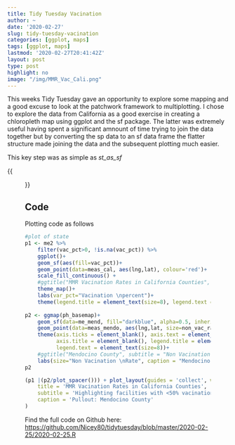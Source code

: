 ```yaml
---
title: Tidy Tuesday Vacination
author: ~
date: '2020-02-27'
slug: tidy-tuesday-vacination
categories: [ggplot, maps]
tags: [ggplot, maps]
lastmod: '2020-02-27T20:41:42Z'
layout: post
type: post
highlight: no
image: "/img/MMR_Vac_Cali.png"
---
```


This weeks Tidy Tuesday gave an opportunity to explore some mapping and a good excuse to look at the patchwork framework to multiplotting. I chose to explore the data from California as a good exercise in creating a chloropleth map using ggplot and the sf package. The latter was extremely useful having spent a significant amnount of time trying to join the data together but by converting the sp data to an sf data frame the flatter structure made joining the data and the subsequent plotting much easier.

This key step was as simple as *st_as_sf*

{{<figure src="/img/MMR_Vac_Cali.png">}}

## Code

Plotting code as follows
```r
#plot of state
p1 <- me2 %>%
    filter(vac_pct>0, !is.na(vac_pct)) %>% 
    ggplot()+
    geom_sf(aes(fill=vac_pct))+
    geom_point(data=meas_cal, aes(lng,lat), colour='red')+
    scale_fill_continuous() +
    #ggtitle("MMR Vacination Rates in California Counties", subtitle = "Plus facilites <50% coverage") +
    theme_map()+
    labs(var_pct="Vacination \npercent")+
    theme(legend.title = element_text(size=8), legend.text = element_text(size=8))
    
p2 <- ggmap(ph_basemap)+
    geom_sf(data=me_mend, fill="darkblue", alpha=0.5, inherit.aes=FALSE)+
    geom_point(data=meas_mendo, aes(lng,lat, size=non_vac_rate))+
    theme(axis.ticks = element_blank(), axis.text = element_blank(),
          axis.title = element_blank(), legend.title = element_text(size=8),
          legend.text = element_text(size=8))+
    #ggtitle("Mendocino County", subtitle = "Non Vacination Hotspots", caption="Mendocino County Hotspots")+
    labs(size="Non Vacination \nRate", caption = "Mendocino County Hotspots")
p2

(p1 |(p2/plot_spacer())) + plot_layout(guides = 'collect', widths = c(2,1)) + plot_annotation(
    title = 'MMR Vacination Rates in California Counties',
    subtitle = 'Highlighting facilities with <50% vacination rates',
    caption = 'Pullout: Mendocino County'
)

```
Find the full code on Github here:
https://github.com/Nicey80/tidytuesday/blob/master/2020-02-25/2020-02-25.R




